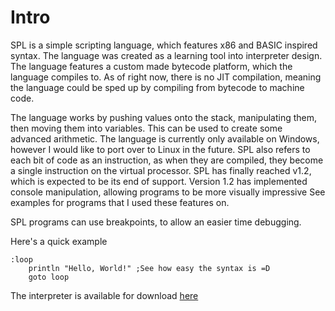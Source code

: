 # Intro

SPL is a simple scripting language, which features x86 and BASIC inspired syntax. The language was created as a learning tool into interpreter design. The language features a custom made bytecode platform, which the language compiles to. As of right now, there is no JIT compilation, meaning the language could be sped up by compiling from bytecode to machine code.

The language works by pushing values onto the stack, manipulating them, then moving them into variables. This can be used to create some advanced arithmetic. The language is currently only available on Windows, however I would like to port over to Linux in the future. SPL also refers to each bit of code as an instruction, as when they are compiled, they become a single instruction on the virtual processor. SPL has finally reached v1.2, which is expected to be its end of support. Version 1.2 has implemented console manipulation, allowing programs to be more visually impressive See examples for programs that I used these features on.

SPL programs can use breakpoints, to allow an easier time debugging.

Here's a quick example
```
:loop
    println "Hello, World!" ;See how easy the syntax is =D
    goto loop
```

The interpreter is available for download [here](https://github.com/SYXZyt/SPL)